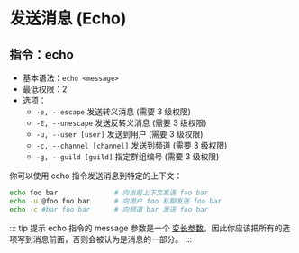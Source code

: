 # 发送消息 (Echo)

## 指令：echo

- 基本语法：`echo <message>`
- 最低权限：2
- 选项：
  - `-e, --escape`  发送转义消息 (需要 3 级权限)
  - `-E, --unescape`  发送反转义消息 (需要 3 级权限)
  - `-u, --user [user]`  发送到用户 (需要 3 级权限)
  - `-c, --channel [channel]`  发送到频道 (需要 3 级权限)
  - `-g, --guild [guild]`  指定群组编号 (需要 3 级权限)

你可以使用 echo 指令发送消息到特定的上下文：

```sh
echo foo bar              # 向当前上下文发送 foo bar
echo -u @foo foo bar      # 向用户 foo 私聊发送 foo bar
echo -c #bar foo bar      # 向频道 bar 发送 foo bar
```

::: tip 提示
echo 指令的 message 参数是一个 [变长参数](../../manual/usage/command.md#参数和选项)，因此你应该把所有的选项写到消息前面，否则会被认为是消息的一部分。
:::
